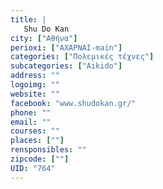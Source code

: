 ```yaml
---
title: |
   Shu Do Kan
city: ["Αθήνα"]
perioxi: ["ΑΧΑΡΝΑΙ-main"]
categories: ["Πολεμικές τέχνες"]
subcategories: ["Aikido"]
address: ""
logoimg: ""
website: ""
facebook: "www.shudokan.gr/"
phone: ""
email: ""
courses: ""
places: [""]
rensponsibles: ""
zipcode: [""]
UID: "764"
---
```




